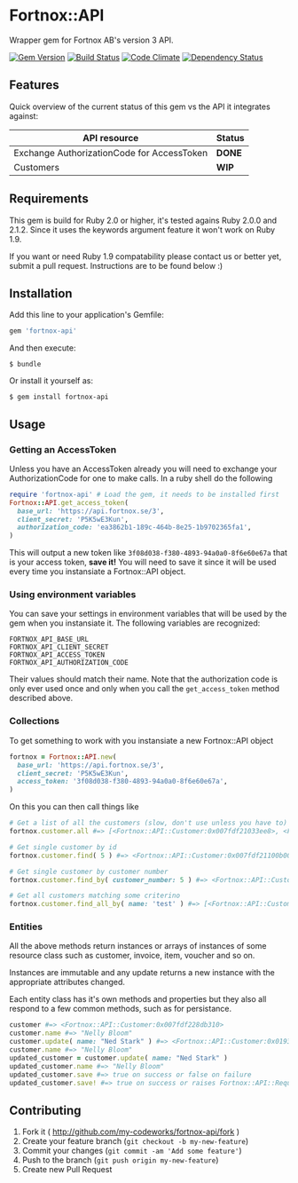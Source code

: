 # Fortnox::API

Wrapper gem for Fortnox AB's version 3 API.

[![Gem Version](https://badge.fury.io/rb/fortnox-api.png)](http://badge.fury.io/rb/fortnox-api)
[![Build Status](https://travis-ci.org/my-codeworks/fortnox-api.png)](https://travis-ci.org/my-codeworks/fortnox-api)
[![Code Climate](https://codeclimate.com/github/my-codeworks/fortnox-api.png)](https://codeclimate.com/github/my-codeworks/fortnox-api)
[![Dependency Status](https://gemnasium.com/my-codeworks/fortnox-api.svg)](https://gemnasium.com/my-codeworks/fortnox-api)

## Features

Quick overview of the current status of this gem vs the API it integrates
against:

API resource                               | Status
------------------------------------------ | --------
Exchange AuthorizationCode for AccessToken | **DONE**
Customers                                  | **WIP**

## Requirements

This gem is build for Ruby 2.0 or higher, it's tested agains Ruby 2.0.0 and
2.1.2. Since it uses the keywords argument feature it won't work on Ruby 1.9.

If you want or need Ruby 1.9 compatability please contact us or better yet,
submit a pull request. Instructions are to be found below :)

## Installation

Add this line to your application's Gemfile:

```ruby
gem 'fortnox-api'
```

And then execute:

```shell
$ bundle
```

Or install it yourself as:

```shell
$ gem install fortnox-api
```

## Usage

### Getting an AccessToken

Unless you have an AccessToken already you will need to exchange your
AuthorizationCode for one to make calls. In a ruby shell do the following

```ruby
require 'fortnox-api' # Load the gem, it needs to be installed first
Fortnox::API.get_access_token(
  base_url: 'https://api.fortnox.se/3',
  client_secret: 'P5K5wE3Kun',
  authorization_code: 'ea3862b1-189c-464b-8e25-1b9702365fa1',
)
```

This will output a new token like `3f08d038-f380-4893-94a0a0-8f6e60e67a` that is
your access token, **save it!** You will need to save it since it will be used
every time you instansiate a Fortnox::API object.

### Using environment variables

You can save your settings in environment variables that will be used by the gem
when you instansiate it. The following variables are recognized:

```
FORTNOX_API_BASE_URL
FORTNOX_API_CLIENT_SECRET
FORTNOX_API_ACCESS_TOKEN
FORTNOX_API_AUTHORIZATION_CODE
```

Their values should match their name. Note that the authorization code is only
ever used once and only when you call the `get_access_token` method described
above.

### Collections

To get something to work with you instansiate a new Fortnox::API object

```ruby
fortnox = Fortnox::API.new(
  base_url: 'https://api.fortnox.se/3',
  client_secret: 'P5K5wE3Kun',
  access_token: '3f08d038-f380-4893-94a0a0-8f6e60e67a',
)
```

On this you can then call things like

```ruby
# Get a list of all the customers (slow, don't use unless you have to)
fortnox.customer.all #=> [<Fortnox::API::Customer:0x007fdf21033ee8>, <Fortnox::API::Customer:0x007fdf22994310>, ... ]

# Get single customer by id
fortnox.customer.find( 5 ) #=> <Fortnox::API::Customer:0x007fdf21100b00>

# Get single customer by customer number
fortnox.customer.find_by( customer_number: 5 ) #=> <Fortnox::API::Customer:0x007fdf22949298>

# Get all customers matching some criterino
fortnox.customer.find_all_by( name: 'test' ) #=> [<Fortnox::API::Customer:0x007fdf22949298>, ... ]
```

### Entities

All the above methods return instances or arrays of instances of some resource
class such as customer, invoice, item, voucher and so on.

Instances are immutable and any update returns a new instance with the
appropriate attributes changed.

Each entity class has it's own methods and properties but they also all respond
to a few common methods, such as for persistance.

```ruby
customer #=> <Fortnox::API::Customer:0x007fdf228db310>
customer.name #=> "Nelly Bloom"
customer.update( name: "Ned Stark" ) #=> <Fortnox::API::Customer:0x0193a456ff0307>
customer.name #=> "Nelly Bloom"
updated_customer = customer.update( name: "Ned Stark" )
updated_customer.name #=> "Nelly Bloom"
updated_customer.save #=> true on success or false on failure
updated_customer.save! #=> true on success or raises Fortnox::API::RequestFailed exception on failure
```

## Contributing

1. Fork it ( http://github.com/my-codeworks/fortnox-api/fork )
2. Create your feature branch (`git checkout -b my-new-feature`)
3. Commit your changes (`git commit -am 'Add some feature'`)
4. Push to the branch (`git push origin my-new-feature`)
5. Create new Pull Request
